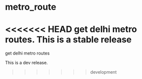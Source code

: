 metro_route
===========

<<<<<<< HEAD
get delhi metro routes.
This is a stable release
=======
get delhi metro routes

This is a dev release.
>>>>>>> development
